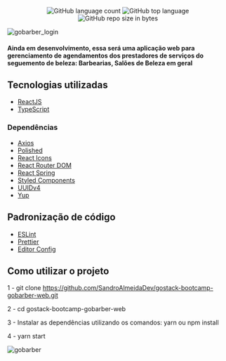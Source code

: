 
<p align="center">
  <img alt="GitHub language count" src="https://img.shields.io/github/languages/count/SandroAlmeidaDev/gostack-bootcamp-gobarber-web">

  <img alt="GitHub top language" src="https://img.shields.io/github/languages/top/SandroAlmeidaDev/gostack-bootcamp-gobarber-web?logo=typescript">

  <img alt="GitHub repo size in bytes" src="https://img.shields.io/github/repo-size/SandroAlmeidaDev/gostack-bootcamp-gobarber-web?color=green">

  <br>

![gobarber_login](https://user-images.githubusercontent.com/58606794/83960124-5fbe0380-a85b-11ea-9a7a-d5df5f80c9bd.jpg)

#### Ainda em desenvolvimento, essa será uma aplicação web para gerenciamento de agendamentos dos prestadores de serviços do seguemento de beleza: Barbearias, Salões de Beleza em geral

## Tecnologias utilizadas

- [ReactJS](https://pt-br.reactjs.org/)
- [TypeScript](https://www.typescriptlang.org/)

### Dependências

- [Axios](https://github.com/axios/axios)
- [Polished](https://polished.js.org/)
- [React Icons](https://react-icons.github.io/react-icons/)
- [React Router DOM](https://github.com/ReactTraining/react-router#readme)
- [React Spring](https://www.react-spring.io/)
- [Styled Components](https://styled-components.com/)
- [UUIDv4](https://github.com/thenativeweb/uuidv4#readme)
- [Yup](https://github.com/jquense/yup)

## Padronização de código

- [ESLint](https://eslint.org/)
- [Prettier](https://prettier.io/)
- [Editor Config](https://editorconfig.org/)

## Como utilizar o projeto

1 - git clone https://github.com/SandroAlmeidaDev/gostack-bootcamp-gobarber-web.git

2 - cd gostack-bootcamp-gobarber-web

3 - Instalar as dependências utilizando os comandos: yarn ou npm install

4 - yarn start

![gobarber](https://user-images.githubusercontent.com/58606794/83960697-3e144a80-a862-11ea-9811-b594869207de.gif)




